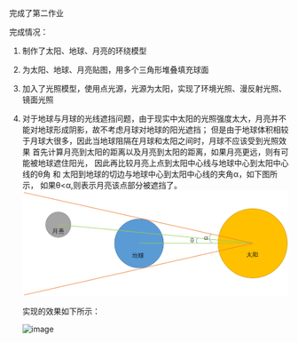 完成了第二作业

完成情况：
1. 制作了太阳、地球、月亮的环绕模型
2. 为太阳、地球、月亮贴图，用多个三角形堆叠填充球面
3. 加入了光照模型，使用点光源，光源为太阳，实现了环境光照、漫反射光照、镜面光照
4. 对于地球与月球的光线遮挡问题，由于现实中太阳的光照强度太大，月亮并不能对地球形成阴影，故不考虑月球对地球的阳光遮挡；
   但是由于地球体积相较于月球大很多，因此当地球阻隔在月球和太阳之间时，月球不应该受到光照效果
   首先计算月亮到太阳的距离以及月亮到太阳的距离，如果月亮更远，则有可能被地球遮住阳光，
   因此再比较月亮上点到太阳中心线与地球中心到太阳中心线的θ角 和 太阳到地球的切边与地球中心到太阳中心线的夹角α，如下图所示，
   如果θ<α,则表示月亮该点部分被遮挡了。
   ![image](https://github.com/Running-Chicken007/graphics2019/blob/master/21951086%E9%BB%84%E5%86%A0%E7%A7%AF/Project02/yinying.png)
   
   实现的效果如下所示：
   
   ![image](https://github.com/hfhfhfhab/graphics2019/blob/hw_02/21951086%E9%BB%84%E5%86%A0%E7%A7%AF/Project02/%E6%95%88%E6%9E%9C.gif)
   
   
  
